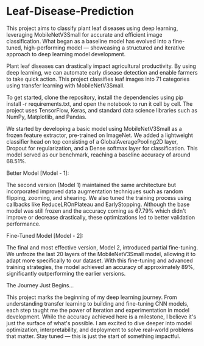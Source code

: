 # Leaf-Disease-Prediction

This project aims to classify plant leaf diseases using deep learning, leveraging MobileNetV3Small for accurate and efficient image classification. What began as a baseline model has evolved into a fine-tuned, high-performing model — showcasing a structured and iterative approach to deep learning model development.

Plant leaf diseases can drastically impact agricultural productivity. By using deep learning, we can automate early disease detection and enable farmers to take quick action. This project classifies leaf images into 71 categories using transfer learning with MobileNetV3Small.

To get started, clone the repository, install the dependencies using pip install -r requirements.txt, and open the notebook to run it cell by cell. The project uses TensorFlow, Keras, and standard data science libraries such as NumPy, Matplotlib, and Pandas.

We started by developing a basic model using MobileNetV3Small as a frozen feature extractor, pre-trained on ImageNet. We added a lightweight classifier head on top consisting of a GlobalAveragePooling2D layer, Dropout for regularization, and a Dense softmax layer for classification. This model served as our benchmark, reaching a baseline accuracy of around 68.51%.

Better Model [Model - 1]:

The second version (Model 1) maintained the same architecture but incorporated improved data augmentation techniques such as random flipping, zooming, and shearing. We also tuned the training process using callbacks like ReduceLROnPlateau and EarlyStopping. Although the base model was still frozen and the accuracy coming as 67.79% which didn't improve or decrease drastically, these optimizations led to better validation performance.

Fine-Tuned Model [Model - 2]:

The final and most effective version, Model 2, introduced partial fine-tuning. We unfroze the last 20 layers of the MobileNetV3Small model, allowing it to adapt more specifically to our dataset. With this fine-tuning and advanced training strategies, the model achieved an accuracy of approximately 89%, significantly outperforming the earlier versions.

The Journey Just Begins...

This project marks the beginning of my deep learning journey. From understanding transfer learning to building and fine-tuning CNN models, each step taught me the power of iteration and experimentation in model development. While the accuracy achieved here is a milestone, I believe it's just the surface of what's possible. I am excited to dive deeper into model optimization, interpretability, and deployment to solve real-world problems that matter. Stay tuned — this is just the start of something impactful.
